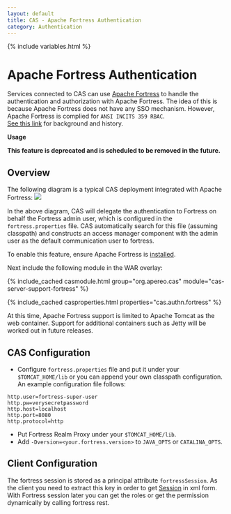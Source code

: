 ```yaml
---
layout: default
title: CAS - Apache Fortress Authentication
category: Authentication
---
```

{% include variables.html %}

# Apache Fortress Authentication

Services connected to CAS can use [Apache Fortress](http://directory.apache.org/fortress/) to handle the authentication and authorization with Apache Fortress. 
The idea of this is because Apache Fortress does not have any SSO mechanism. However, Apache Fortress is complied for `ANSI INCITS 359 RBAC`.  
[See this link](http://directory.apache.org/fortress/testimonials.html) for background and history.

<div class="alert alert-warning"><strong>Usage</strong>
<p><strong>This feature is deprecated and is scheduled to be removed in the future.</strong></p>
</div>

## Overview

The following diagram is a typical CAS deployment integrated with Apache Fortress:
![](https://cloud.githubusercontent.com/assets/493782/26521160/f9987de0-430b-11e7-833d-a0e6257a9ebd.PNG)

In the above diagram, CAS will delegate the authentication to Fortress on behalf the Fortress admin user, which is 
configured in the `fortress.properties` file. CAS automatically search for this file (assuming classpath) 
and constructs an access manager component with the admin user as the default communication user to fortress.

To enable this feature, ensure Apache Fortress is [installed](http://directory.apache.org/fortress/installation.html "apache fortress installation").

Next include the following module in the WAR overlay:  

{% include_cached casmodule.html group="org.apereo.cas" module="cas-server-support-fortress" %}

{% include_cached casproperties.html properties="cas.authn.fortress" %}

At this time, Apache Fortress support is limited to Apache Tomcat as the web container. 
Support for additional containers such as Jetty will be worked out in future releases.

## CAS Configuration

- Configure `fortress.properties` file and put it under your `$TOMCAT_HOME/lib` or you can append your own classpath configuration. An example configuration file follows:

```properties
http.user=fortress-super-user
http.pw=verysecretpassword
http.host=localhost
http.port=8080
http.protocol=http
```
 
- Put Fortress Realm Proxy under your `$TOMCAT_HOME/lib`.
- Add `-Dversion=<your.fortress.version>` to `JAVA_OPTS` or `CATALINA_OPTS`.  

## Client Configuration

The fortress session is stored as a principal attribute `fortressSession`. As the client you need to extract 
this key in order to get [Session](http://directory.apache.org/fortress/gen-docs/latest/apidocs/org/apache/directory/fortress/core/model/Session.html) 
in xml form. With Fortress session later you can get the roles or get the permission dynamically by calling fortress rest.
